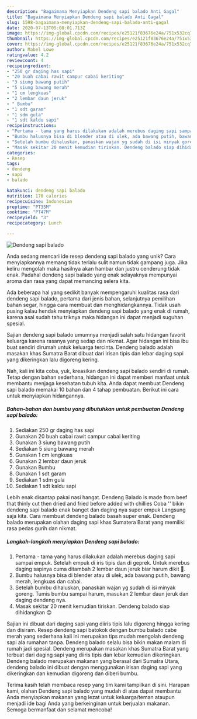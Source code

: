 ```yaml
---
description: "Bagaimana Menyiapkan Dendeng sapi balado Anti Gagal"
title: "Bagaimana Menyiapkan Dendeng sapi balado Anti Gagal"
slug: 1598-bagaimana-menyiapkan-dendeng-sapi-balado-anti-gagal
date: 2020-07-13T05:08:01.713Z
image: https://img-global.cpcdn.com/recipes/e25121f83676e24a/751x532cq70/dendeng-sapi-balado-foto-resep-utama.jpg
thumbnail: https://img-global.cpcdn.com/recipes/e25121f83676e24a/751x532cq70/dendeng-sapi-balado-foto-resep-utama.jpg
cover: https://img-global.cpcdn.com/recipes/e25121f83676e24a/751x532cq70/dendeng-sapi-balado-foto-resep-utama.jpg
author: Mabel Lowe
ratingvalue: 4.2
reviewcount: 4
recipeingredient:
- "250 gr daging has sapi"
- "20 buah cabai rawit campur cabai keriting"
- "3 siung bawang putih"
- "5 siung bawang merah"
- "1 cm lengkuas"
- "2 lembar daun jeruk"
- " Bumbu"
- "1 sdt garam"
- "1 sdm gula"
- "1 sdt kaldu sapi"
recipeinstructions:
- "Pertama - tama yang harus dilakukan adalah merebus daging sapi sampai empuk. Setelah empuk di iris tipis dan di geprek. Untuk merebus daging sapinya cuma ditambah 2 lembar daun jeruk biar harum dikit 🤭."
- "Bumbu halusnya bisa di blender atau di ulek, ada bawang putih, bawang merah, lengkuas dan cabai."
- "Setelah bumbu dihaluskan, panaskan wajan yg sudah di isi minyak goreng. Tumis bumbu sampai harum, masukan 2 lembar daun jeruk dan daging dendeng nya."
- "Masak sekitar 20 menit kemudian tiriskan. Dendeng balado siap dihidangkan 😊"
categories:
- Resep
tags:
- dendeng
- sapi
- balado

katakunci: dendeng sapi balado 
nutrition: 170 calories
recipecuisine: Indonesian
preptime: "PT35M"
cooktime: "PT47M"
recipeyield: "3"
recipecategory: Lunch

---
```



![Dendeng sapi balado](https://img-global.cpcdn.com/recipes/e25121f83676e24a/751x532cq70/dendeng-sapi-balado-foto-resep-utama.jpg)

Anda sedang mencari ide resep dendeng sapi balado yang unik? Cara menyiapkannya memang tidak terlalu sulit namun tidak gampang juga. Jika keliru mengolah maka hasilnya akan hambar dan justru cenderung tidak enak. Padahal dendeng sapi balado yang enak selayaknya mempunyai aroma dan rasa yang dapat memancing selera kita.

Ada beberapa hal yang sedikit banyak mempengaruhi kualitas rasa dari dendeng sapi balado, pertama dari jenis bahan, selanjutnya pemilihan bahan segar, hingga cara membuat dan menghidangkannya. Tidak usah pusing kalau hendak menyiapkan dendeng sapi balado yang enak di rumah, karena asal sudah tahu triknya maka hidangan ini dapat menjadi suguhan spesial.

Sajian dendeng sapi balado umumnya menjadi salah satu hidangan favorit keluarga karena rasanya yang sedap dan nikmat. Agar hidangan ini bisa ibu buat sendiri dirumah untuk keluarga tercinta. Dendeng balado adalah masakan khas Sumatra Barat dibuat dari irisan tipis dan lebar daging sapi yang dikeringkan lalu digoreng kering.


Nah, kali ini kita coba, yuk, kreasikan dendeng sapi balado sendiri di rumah. Tetap dengan bahan sederhana, hidangan ini dapat memberi manfaat untuk membantu menjaga kesehatan tubuh kita. Anda dapat membuat Dendeng sapi balado memakai 10 bahan dan 4 tahap pembuatan. Berikut ini cara untuk menyiapkan hidangannya.

<!--inarticleads1-->

##### Bahan-bahan dan bumbu yang dibutuhkan untuk pembuatan Dendeng sapi balado:

1. Sediakan 250 gr daging has sapi
1. Gunakan 20 buah cabai rawit campur cabai keriting
1. Gunakan 3 siung bawang putih
1. Sediakan 5 siung bawang merah
1. Gunakan 1 cm lengkuas
1. Gunakan 2 lembar daun jeruk
1. Gunakan  Bumbu
1. Gunakan 1 sdt garam
1. Sediakan 1 sdm gula
1. Sediakan 1 sdt kaldu sapi


Lebih enak disantap pakai nasi hangat. Dendeng Balado is made from beef that thinly cut then dried and fried before added with chillies Coba &#39;&#39; bikin dendeng sapi balado enak banget dan daging nya super empuk Langsung saja kita. Cara membuat dendeng balado basah super enak. Dendeng balado merupakan olahan daging sapi khas Sumatera Barat yang memiliki rasa pedas gurih dan nikmat. 

<!--inarticleads2-->

##### Langkah-langkah menyiapkan Dendeng sapi balado:

1. Pertama - tama yang harus dilakukan adalah merebus daging sapi sampai empuk. Setelah empuk di iris tipis dan di geprek. Untuk merebus daging sapinya cuma ditambah 2 lembar daun jeruk biar harum dikit 🤭.
1. Bumbu halusnya bisa di blender atau di ulek, ada bawang putih, bawang merah, lengkuas dan cabai.
1. Setelah bumbu dihaluskan, panaskan wajan yg sudah di isi minyak goreng. Tumis bumbu sampai harum, masukan 2 lembar daun jeruk dan daging dendeng nya.
1. Masak sekitar 20 menit kemudian tiriskan. Dendeng balado siap dihidangkan 😊


Sajian ini dibuat dari daging sapi yang diiris tipis lalu digoreng hingga kering dan disiram. Resep dendeng sapi batokok dengan bumbu balado cabe merah yang sederhana kali ini merupakan tips mudah mengolah dendeng sapi ala rumahan tanpa. Dendeng balado selalu bisa bikin makan malam di rumah jadi spesial. Dendeng merupakan masakan khas Sumatra Barat yang terbuat dari daging sapi yang diiris tipis dan lebar kemudian dikeringkan. Dendeng balado merupakan makanan yang berasal dari Sumatra Utara, dendeng balado ini dibuat dengan menggunakan irisan daging sapi yang dikeringkan dan kemudian digoreng dan diberi bumbu. 

Terima kasih telah membaca resep yang tim kami tampilkan di sini. Harapan kami, olahan Dendeng sapi balado yang mudah di atas dapat membantu Anda menyiapkan makanan yang lezat untuk keluarga/teman ataupun menjadi ide bagi Anda yang berkeinginan untuk berjualan makanan. Semoga bermanfaat dan selamat mencoba!

